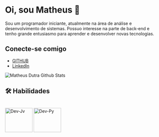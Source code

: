 
# Oi, sou Matheus 👋

Sou um programador iniciante, atualmente  na área de análise e desenvolvimento de sistemas. Possuo interesse na parte de back-end e tenho grande entusiasmo para aprender e desenvolver novas tecnologias.

## Conecte-se comigo

- [GITHUB](https://github.com/TheForceAwakkens)
- [LinkedIn](https://www.linkedin.com/in/matheus-dutra-2507471bb/)


![Matheus Dutra Github Stats](https://github-readme-stats.vercel.app/api?username=anuraghazra&show_icons=true&theme=radical)


## 🛠️ Habilidades 

  <div style="display: inline_block"><br>
  <img align="center" alt="Dev-Jv" height="80"  width="90" src="https://cdn.jsdelivr.net/gh/devicons/devicon@latest/icons/java/java-original-wordmark.svg" />
  <img align="center" alt="Dev-Py" height="80"  width="90" src="https://cdn.jsdelivr.net/gh/devicons/devicon@latest/icons/python/python-original-wordmark.svg" />
    
  
          
          
          
  



